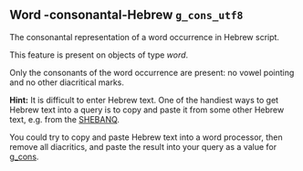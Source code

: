 Word -consonantal-Hebrew `g_cons_utf8`
---------------------------------------------------------------------

The consonantal representation of a word occurrence in Hebrew script.

This feature is present on objects of type *word*.

Only the consonants of the word occurrence are present: no vowel pointing and no other diacritical marks.

**Hint:**
It is difficult to enter Hebrew text. One of the handiest ways to get Hebrew text into a query is to copy and paste it
from some other Hebrew text, e.g. from the [SHEBANQ](https://shebanq.ancient-data.org).

You could try to copy and paste Hebrew text into a word processor, then remove all diacritics, and paste the result into
your query as a value for [g_cons](g_cons).


